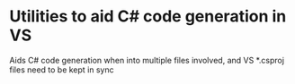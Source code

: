 # Utilities to aid C# code generation in VS
Aids C# code generation when into multiple files involved, 
and VS *.csproj files need to be kept in sync
